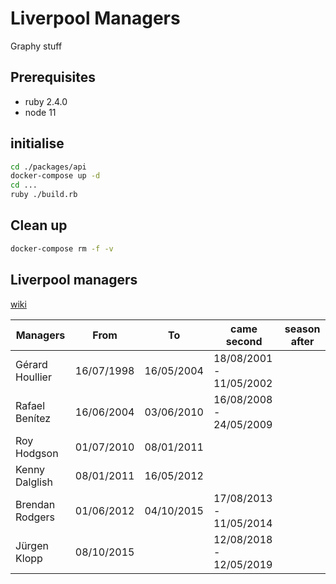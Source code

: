 # Liverpool Managers

Graphy stuff

## Prerequisites

- ruby 2.4.0
- node 11

## initialise

```bash
cd ./packages/api
docker-compose up -d
cd ...
ruby ./build.rb
```

## Clean up

```bash
docker-compose rm -f -v
```

## Liverpool managers

[wiki](https://en.wikipedia.org/wiki/List_of_Liverpool_F.C._managers)


| Managers       | From       |To         | came second               | season after
|----------------|------------|-----------|---------------------------|------
| Gérard Houllier| 16/07/1998 | 16/05/2004| 18/08/2001 - 11/05/2002   |         
| Rafael Benítez | 16/06/2004 | 03/06/2010| 16/08/2008 - 24/05/2009   |
| Roy Hodgson    | 01/07/2010 | 08/01/2011|                           |
| Kenny Dalglish | 08/01/2011 | 16/05/2012|                           |
| Brendan Rodgers| 01/06/2012 | 04/10/2015| 17/08/2013 - 11/05/2014   |
| Jürgen Klopp   | 08/10/2015 |           | 12/08/2018 - 12/05/2019   |
